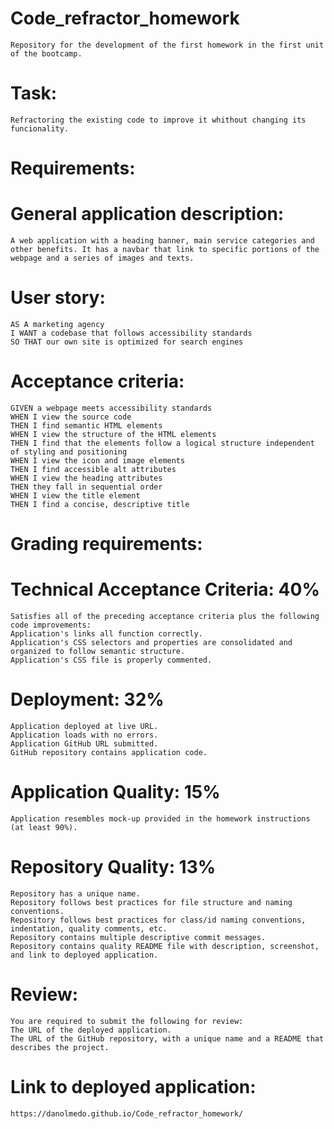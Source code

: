 # Code_refractor_homework
    Repository for the development of the first homework in the first unit of the bootcamp.

# Task:
    Refractoring the existing code to improve it whithout changing its funcionality. 

# Requirements:

# General application description:
    A web application with a heading banner, main service categories and other benefits. It has a navbar that link to specific portions of the webpage and a series of images and texts. 

# User story: 
    AS A marketing agency
    I WANT a codebase that follows accessibility standards
    SO THAT our own site is optimized for search engines

# Acceptance criteria: 
    GIVEN a webpage meets accessibility standards
    WHEN I view the source code
    THEN I find semantic HTML elements 
    WHEN I view the structure of the HTML elements
    THEN I find that the elements follow a logical structure independent of styling and positioning 
    WHEN I view the icon and image elements
    THEN I find accessible alt attributes 
    WHEN I view the heading attributes
    THEN they fall in sequential order 
    WHEN I view the title element
    THEN I find a concise, descriptive title 

# Grading requirements: 

# Technical Acceptance Criteria: 40%
    Satisfies all of the preceding acceptance criteria plus the following code improvements:
    Application's links all function correctly. 
    Application's CSS selectors and properties are consolidated and organized to follow semantic structure. 
    Application's CSS file is properly commented. 

# Deployment: 32%
    Application deployed at live URL. 
    Application loads with no errors. 
    Application GitHub URL submitted. 
    GitHub repository contains application code. 

# Application Quality: 15% 
    Application resembles mock-up provided in the homework instructions (at least 90%). 

# Repository Quality: 13%
    Repository has a unique name. 
    Repository follows best practices for file structure and naming conventions. 
    Repository follows best practices for class/id naming conventions, indentation, quality comments, etc.
    Repository contains multiple descriptive commit messages. 
    Repository contains quality README file with description, screenshot, and link to deployed application. 

# Review:
    You are required to submit the following for review:
    The URL of the deployed application.
    The URL of the GitHub repository, with a unique name and a README that describes the project.

# Link to deployed application: 
    https://danolmedo.github.io/Code_refractor_homework/ 
   